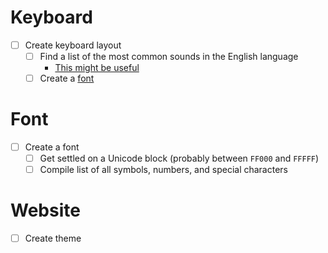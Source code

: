 # Keyboard 
- [ ] Create keyboard layout
	- [ ] Find a list of the most common sounds in the English language
		- [This might be useful](https://phoible.org/inventories/view/2175#tsegments)
	- [ ] Create a [font](#font)

# Font
- [ ] Create a font
	- [ ] Get settled on a Unicode block (probably between `FF000` and `FFFFF`)
	- [ ] Compile list of all symbols, numbers, and special characters

# Website
- [ ] Create theme